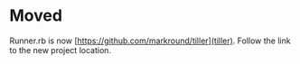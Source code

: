 # Moved
Runner.rb is now [https://github.com/markround/tiller](tiller). Follow the link to the new project location. 
